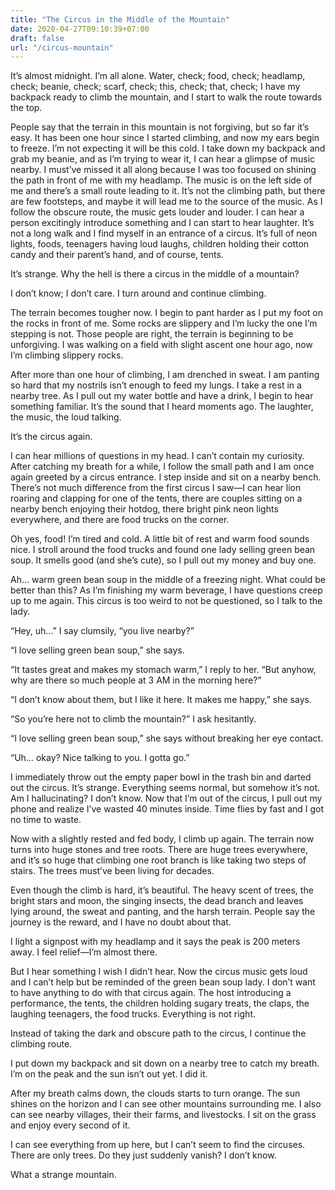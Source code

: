 ```yaml
---
title: "The Circus in the Middle of the Mountain"
date: 2020-04-27T09:10:39+07:00
draft: false
url: "/circus-mountain"
---
```


It’s almost midnight. I’m all alone. Water, check;  food, check; headlamp, check; beanie, check; scarf, check; this, check; that, check; I have my backpack ready to climb the mountain, and I start to walk the route towards the top.

People say that the terrain in this mountain is not forgiving, but so far it’s easy. It has been one hour since I started climbing, and now my ears begin to freeze. I’m not expecting it will be this cold. I take down my backpack and grab my beanie, and as I’m trying to wear it, I can hear a glimpse of music nearby. I must’ve missed it all along because I was too focused on shining the path in front of me with my headlamp. The music is on the left side of me and there’s a small route leading to it. It’s not the climbing path, but there are few footsteps, and maybe it will lead me to the source of the music. As I follow the obscure route, the music gets louder and louder. I can hear a person excitingly introduce something and I can start to hear laughter. It’s not a long walk and I find myself in an entrance of a circus. It’s full of neon lights, foods, teenagers having loud laughs, children holding their cotton candy and their parent’s hand, and of course, tents.

It’s strange. Why the hell is there a circus in the middle of a mountain?

I don’t know; I don’t care. I turn around and continue climbing.

The terrain becomes tougher now. I begin to pant harder as I put my foot on the rocks in front of me. Some rocks are slippery and I’m lucky the one I’m stepping is not. Those people are right, the terrain is beginning to be unforgiving. I was walking on a field with slight ascent one hour ago, now I’m climbing slippery rocks.

After more than one hour of climbing, I am drenched in sweat. I am panting so hard that my nostrils isn’t enough to feed my lungs. I take a rest in a nearby tree. As I pull out my water bottle and have a drink, I begin to hear something familiar. It’s the sound that I heard moments ago. The laughter, the music, the loud talking. 

It’s the circus again.

I can hear millions of questions in my head. I can’t contain my curiosity. After catching my breath for a while, I follow the small path and I am once again greeted by a circus entrance. I step inside and sit on a nearby bench. There’s not much difference from the first circus I saw—I can hear lion roaring and clapping for one of the tents, there are couples sitting on a nearby bench enjoying their hotdog, there bright pink neon lights everywhere, and there are food trucks on the corner.

Oh yes, food! I’m tired and cold. A little bit of rest and warm food sounds nice. I stroll around the food trucks and found one lady selling green bean soup. It smells good (and she’s cute), so I pull out my money and buy one.

Ah… warm green bean soup in the middle of a freezing night. What could be better than this? As I’m finishing my warm beverage, I have questions creep up to me again. This circus is too weird to not be questioned, so I talk to the lady.

“Hey, uh…” I say clumsily, “you live nearby?”

“I love selling green bean soup,” she says.

“It tastes great and makes my stomach warm,” I reply to her. “But anyhow, why are there so much people at 3 AM in the morning here?”

“I don’t know about them, but I like it here. It makes me happy,” she says.

“So you’re here not to climb the mountain?” I ask hesitantly.

“I love selling green bean soup,” she says without breaking her eye contact.

“Uh… okay? Nice talking to you. I gotta go.”

I immediately throw out the empty paper bowl in the trash bin and darted out the circus. It’s strange. Everything seems normal, but somehow it’s not. Am I hallucinating? I don’t know. Now that I’m out of the circus, I pull out my phone and realize I’ve wasted 40 minutes inside. Time flies by fast and I got no time to waste.

Now with a slightly rested and fed body, I climb up again. The terrain now turns into huge stones and tree roots. There are huge trees everywhere, and it’s so huge that climbing one root branch is like taking two steps of stairs. The trees must’ve been living for decades.

Even though the climb is hard, it’s beautiful. The heavy scent of trees, the bright stars and moon, the singing insects, the dead branch and leaves lying around, the sweat and panting, and the harsh terrain. People say the journey is the reward, and I have no doubt about that.

I light a signpost with my headlamp and it says the peak is 200 meters away. I feel relief—I’m almost there.

But I hear something I wish I didn’t hear. Now the circus music gets loud and I can’t help but be reminded of the green bean soup lady. I don’t want to have anything to do with that circus again. The host introducing a performance, the tents, the children holding sugary treats, the claps, the laughing teenagers, the food trucks. Everything is not right.

Instead of taking the dark and obscure path to the circus, I continue the climbing route.

I put down my backpack and sit down on a nearby tree to catch my breath. I’m on the peak and the sun isn’t out yet. I did it.

After my breath calms down, the clouds starts to turn orange. The sun shines on the horizon and I can see other mountains surrounding me. I also can see nearby villages, their their farms, and livestocks. I sit on the grass and enjoy every second of it.

I can see everything from up here, but I can’t seem to find the circuses. There are only trees. Do they just suddenly vanish? I don’t know.

What a strange mountain.